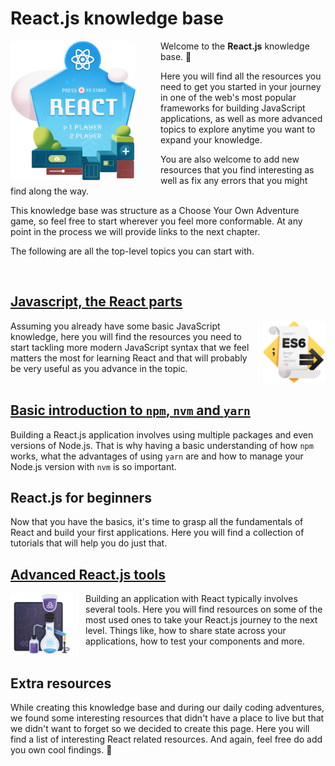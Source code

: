 # React.js knowledge base

<img src="assets/start_here.png" align="left" style="width: 200px; margin-right: 40px;"/>

Welcome to the __React.js__ knowledge base. 🚀

Here you will find all the resources you need to get you started in your journey in one of the web's most popular frameworks for building JavaScript applications, as well as more advanced topics to explore anytime you want to expand your knowledge.

You are also welcome to add new resources that you find interesting as well as fix any errors that you might find along the way.

This knowledge base was structure as a Choose Your Own Adventure game, so feel free to start wherever you feel more conformable. At any point in the process we will provide links to the next chapter.

The following are all the top-level topics you can start with.

<br/>

## [Javascript, the React parts](Javascript,%20the%20React%20parts.md)

<img src="assets/es6.png" align="right" style="width: 100px; margin-left: 20px;"/>
Assuming you already have some basic JavaScript knowledge, here you will find the resources you need to start tackling more modern JavaScript syntax that we feel matters the most for learning React and that will probably be very useful as you advance in the topic.

<br/>
<br/>

## [Basic introduction to `npm`, `nvm` and `yarn`](basic-dev-tools.md)

Building a React.js application involves using multiple packages and even versions of Node.js. That is why having a basic understanding of how `npm` works, what the advantages of using `yarn` are and how to manage your Node.js version with `nvm` is so important.

## React.js for beginners

Now that you have the basics, it's time to grasp all the fundamentals of React and build your first applications. Here you will find a collection of tutorials that will help you do just that.

## [Advanced React.js tools](advanced-tools.md)

<img src="assets/redux.png" align="left" style="width: 100px; margin-right: 20px;"/>
Building an application with React typically involves several tools. Here you will find resources on some of the most used ones to take your React.js journey to the next level. Things like, how to share state across your applications, how to test your components and more.

<br/>
<br/>

## Extra resources

While creating this knowledge base and during our daily coding adventures, we found some interesting resources that didn't have a place to live but that we didn't want to forget so we decided to create this page. Here you will find a list of interesting React related resources. And again, feel free do add you own cool findings. 🖖
